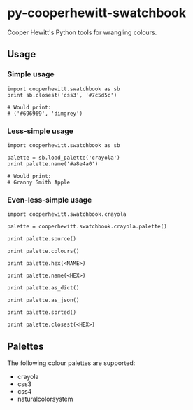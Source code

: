 # py-cooperhewitt-swatchbook

Cooper Hewitt's Python tools for wrangling colours.

## Usage

### Simple usage

	import cooperhewitt.swatchbook as sb
	print sb.closest('css3', '#7c5d5c')

	# Would print:
	# ('#696969', 'dimgrey') 

### Less-simple usage

	import cooperhewitt.swatchbook as sb

	palette = sb.load_palette('crayola')
	print palette.name('#a8e4a0')

	# Would print:
	# Granny Smith Apple

### Even-less-simple usage

	import cooperhewitt.swatchbook.crayola

	palette = cooperhewitt.swatchbook.crayola.palette()

	print palette.source()

	print palette.colours()

	print palette.hex(<NAME>)

	print palette.name(<HEX>)

	print palette.as_dict()

	print palette.as_json()
    
	print palette.sorted()

	print palette.closest(<HEX>)

## Palettes

The following colour palettes are supported:

* crayola
* css3
* css4
* naturalcolorsystem

